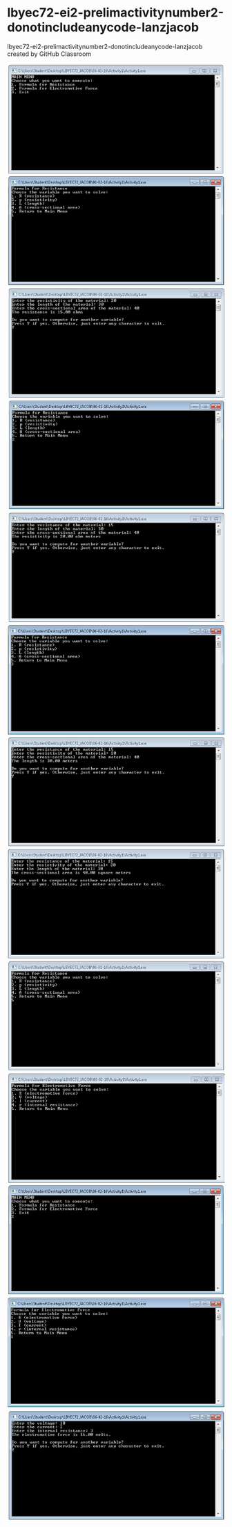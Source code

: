# lbyec72-ei2-prelimactivitynumber2-donotincludeanycode-lanzjacob
lbyec72-ei2-prelimactivitynumber2-donotincludeanycode-lanzjacob created by GitHub Classroom

![](1.PNG)
![](2.PNG)
![](3.PNG)
![](4.PNG)
![](5.PNG)
![](6.PNG)
![](7.PNG)
![](8.PNG)
![](9.PNG)
![](10.PNG)
![](11.PNG)
![](12.PNG)
![](13.PNG)
